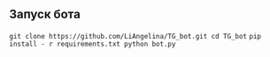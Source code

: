 ## Запуск бота
``
git clone https://github.com/LiAngelina/TG_bot.git
cd TG_bot
``
``
pip install - r requirements.txt
python bot.py
``
